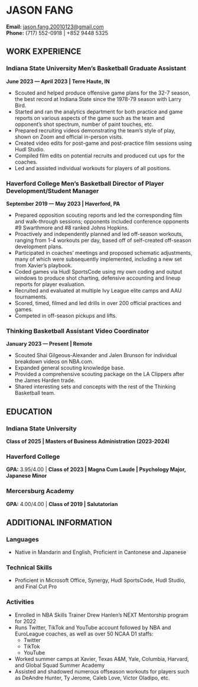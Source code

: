 
# JASON FANG
**Email:** jason.fang.20010123@gmail.com  
**Phone:** (717) 552-0918 | +852 9448 5325

## WORK EXPERIENCE

### Indiana State University Men’s Basketball Graduate Assistant
**June 2023 — April 2023 | Terre Haute, IN**
- Scouted and helped produce offensive game plans for the 32-7 season, the best record at Indiana State since the 1978-79 season with Larry Bird.
- Started and ran the analytics department for both practice and game reports on various aspects of the game such as the team and opponent’s shot spectrum, number of paint touches, etc.
- Prepared recruiting videos demonstrating the team’s style of play, shown on Zoom and official in-person visits.
- Created video edits for post-game and post-practice film sessions using Hudl Studio.
- Compiled film edits on potential recruits and produced cut ups for the coaches.
- Led and assisted individual workouts for players of all positions.

### Haverford College Men’s Basketball Director of Player Development/Student Manager
**September 2019 — May 2023 | Haverford, PA**
- Prepared opposition scouting reports and led the corresponding film and walk-through sessions; opponents included conference opponents #9 Swarthmore and #8 ranked Johns Hopkins.
- Proactively and independently planned and led off-season workouts, ranging from 1-4 workouts per day, based off of self-created off-season development plans.
- Participated in coaches’ meetings and proposed schematic adjustments, many of which were subsequently implemented, including a new set from Xavier’s playbook.
- Coded games via Hudl SportsCode using my own coding and output windows to produce shot charting, defensive accounting and lineup reports for player evaluation.
- Recruited and evaluated at multiple Ivy League elite camps and AAU tournaments.
- Scored, timed, filmed and led drills in over 200 official practices and games.
- Competed in off-season pickups and lifts.

### Thinking Basketball Assistant Video Coordinator
**January 2023 — Present | Remote**
- Scouted Shai Gilgeous-Alexander and Jalen Brunson for individual breakdown videos on NBA.com.
- Expanded general scouting knowledge base.
- Provided a comprehensive scouting package on the LA Clippers after the James Harden trade.
- Shared interesting sets and concepts with the rest of the Thinking Basketball team.

## EDUCATION

### Indiana State University
**Class of 2025 | Masters of Business Administration (2023-2024)**

### Haverford College
**GPA:** 3.95/4.00 | **Class of 2023 | Magna Cum Laude | Psychology Major, Japanese Minor**

### Mercersburg Academy
**GPA:** 4.00/4.00 | **Class of 2019 | Salutatorian**

## ADDITIONAL INFORMATION

### Languages
- Native in Mandarin and English, Proficient in Cantonese and Japanese

### Technical Skills
- Proficient in Microsoft Office, Synergy, Hudl SportsCode, Hudl Studio, and Final Cut Pro

### Activities
- Enrolled in NBA Skills Trainer Drew Hanlen’s NEXT Mentorship program for 2022
- Runs Twitter, TikTok and YouTube account followed by NBA and EuroLeague coaches, as well as over 50 NCAA D1 staffs:
  - Twitter
  - TikTok
  - YouTube
- Worked summer camps at Xavier, Texas A&M, Yale, Columbia, Harvard, and Global Squad Summer Academy
- Assisted and shadowed numerous offseason workouts for players such as DeAndre Hunter, Ty Jerome, Caleb Love, Victor Oladipo, etc.
